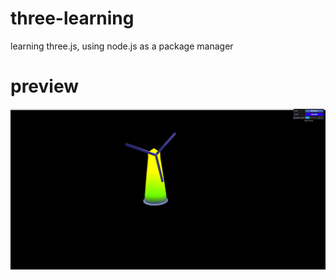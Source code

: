 # three-learning
learning three.js, using node.js as a package manager

# preview
![pyramid](./preview/windmill.gif)